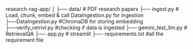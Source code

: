 research-rag-app/
│
├── data/                        # PDF research papers
├── ingest.py                    # Load, chunk, embed & call DataIngestion.py for ingestion
├──DataIngestion.py              #ChromaDB  for storing embedding
├──verify_retrivl.py             #checking if data is ingested
├── gemini_test_llm.py              # RetrievalQA 
├── app.py                       # streamlit
├── requirements.txt             #all the requirement file
